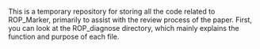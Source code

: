 This is a temporary repository for storing all the code related to ROP_Marker, primarily to assist with the review process of the paper. First, you can look at the ROP_diagnose directory, which mainly explains the function and purpose of each file.
